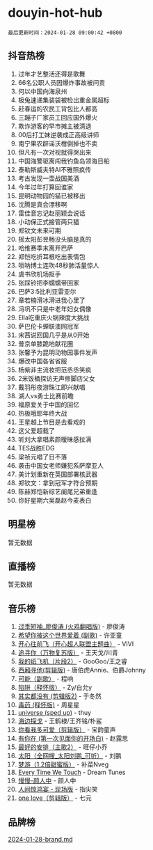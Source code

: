 # douyin-hot-hub

`最后更新时间：2024-01-28 09:00:42 +0800`

## 抖音热榜

1. 过年才艺整活还得是歌舞
1. 66名公职人员因爆炸事故被问责
1. 何以中国向海泉州
1. 极兔速递集装袋被检出重金属超标
1. 赶春运的农民工背包比人都高
1. 三蹦子厂家员工回应国外爆火
1. 欺诈游客的早市摊主被清退
1. 00后打工妹逆袭成正高级讲师
1. 南宁果农辟谣沃柑倒掉也不卖
1. 但凡有一次对视就得哭出来
1. 中国海警驱离闯我钓鱼岛领海日船
1. 泰勒斯威夫特AI不雅照疯传
1. 考古发现一壶战国美酒
1. 今年过年打算回谁家
1. 昆明动物园的猫已被移出
1. 沈腾是真会漂移啊
1. 雷佳音忘记赵丽颖会说话
1. 小动保正式接管两只猫
1. 郑钦文未来可期
1. 摇太阳彭昱畅没头脑是真的
1. 哈维赛季末离开巴萨
1. 郑恺吃折耳根吃出表情包
1. 唢呐博士连吹48秒肺活量惊人
1. 虞书欣机场抠手
1. 张踩铃把李蠕蠕带回家
1. 巴萨3:5比利亚雷亚尔
1. 章若楠滑冰滑进我心里了
1. 冯巩不只是中老年妇女偶像
1. Ella吃重庆火锅辣度大挑战
1. 萨巴伦卡蝉联澳网冠军
1. 宋茜说回国几乎是从0开始
1. 普京单膝跪地献花圈
1. 张馨予为昆明动物园事件发声
1. 爆改中国各省省服
1. 杨紫非主流妆把范丞丞笑疯
1. 2米饭桶探访无声修脚店父女
1. 戴羽彤夜游珠江即兴献唱
1. 湖人vs勇士比赛前瞻
1. 福原爱关于中国的回忆
1. 热极哦耶年终大战
1. 王星越上节目是去看戏的
1. 这父爱超载了
1. 听刘大拿唱素颜暧昧感拉满
1. TES战胜EDG
1. 梁祯元唱了日不落
1. 袭击中国女老师嫌犯系萨摩亚人
1. 美计划重新在英国部署核武器
1. 郑钦文：拿到冠军才符合预期
1. 陈赫郑恺新综艺阑尾兄弟重逢
1. 你好星期六吴磊赵今麦表白

## 明星榜

暂无数据

## 直播榜

暂无数据

## 音乐榜

1. [过季短袖_廖俊涛 (火鸡翻唱版)](https://sf3-cdn-tos.douyinstatic.com/obj/tos-cn-ve-2774/ogQVJl0tRBKxQgZji7YClFEBrVDeHpPTWfCZbQ) - 廖俊涛
1. [希望你被这个世界爱着 (副歌)](https://sf3-cdn-tos.douyinstatic.com/obj/tos-cn-ve-2774/oUHCmWQfZlE3QQBKBeD8rCFLpJzPgCpImhsxMt) - 许亚童
1. [开心往前飞（开心超人联盟主题曲）](https://sf3-cdn-tos.douyinstatic.com/obj/tos-cn-ve-2774/9d8fb7c82cf1421fb93a9fe925275e0a) - VIVI
1. [追寻你（万物复苏版）](https://sf3-cdn-tos.douyinstatic.com/obj/tos-cn-ve-2774/oYeAZJsbjIDit9APmBg8u6uDUQnHmoCf3gbo74) - 王天戈/川青
1. [我的纸飞机（片段2）](https://sf86-cdn-tos.douyinstatic.com/obj/tos-cn-ve-2774/oM2ZrKcg2CD5AeRB2gkeXOFB1IxAGJdZPazYHf) - GooGoo/王之睿
1. [西厢寻他(剪辑版)](https://sf3-cdn-tos.douyinstatic.com/obj/tos-cn-ve-2774/oUsAVfAQKlRNxEv5qxvIB8o5qmIWUcXbzJKJhw) - 唐伯虎Annie、伯爵Johnny
1. [可能（副歌）](https://sf3-cdn-tos.douyinstatic.com/obj/tos-cn-ve-2774/cde1731888894259b333569393c2fb51) - 程响
1. [陷阱（释怀版）](https://sf86-cdn-tos.douyinstatic.com/obj/tos-cn-ve-2774/oE8C21LeZrzKLDFfQYgMzx4GAIHageG5IzayY7) - Zy/白允y
1. [其实都没有 (剪辑版2)](https://sf3-cdn-tos.douyinstatic.com/obj/tos-cn-ve-2774/oEBNQenHZtBhxYjGgUDQk0BCHTigQafgFlbQ7k) - 于冬然
1. [毒药 (释怀版)](https://sf3-cdn-tos.douyinstatic.com/obj/tos-cn-ve-2774/oYILMEAzspdZBIzy4frJNB8ZHPHWAhiwowd4Ad) - 周星星
1. [universe (sped up)](https://sf86-cdn-tos.douyinstatic.com/obj/tos-cn-ve-2774/oIQnurQLDCsdYeegkM4CKuVb23MZBXtX6QB8bv) - thuy
1. [海边探戈](https://sf3-cdn-tos.douyinstatic.com/obj/tos-cn-ve-2774/os9gE0VQCGqt6VQkZDyBBYvfSDY0QFe3vVmubn) - 王鹤棣/王齐铭/朴鲨
1. [你看我多可爱（剪辑版）](https://sf86-cdn-tos.douyinstatic.com/obj/tos-cn-ve-2774/018d241ee66a4a189b2fa9ea2fe3363d) - 宝韵童声
1. [有你在 (第一次见面你的开场白)](https://sf3-cdn-tos.douyinstatic.com/obj/tos-cn-ve-2774/oAthrQ3ClJBfI57uBoFEgNDYtNCZ0TSYQQfxQ0) - 赵露思
1. [最好的安排（主歌2）](https://sf86-cdn-tos.douyinstatic.com/obj/tos-cn-ve-2774/oMMZX1DuHpMwgoDztBmZswgQnbCeeANZxBHkFY) - 旺仔小乔
1. [太阳（全网搜_太阳刘鹏_可听）](https://sf3-cdn-tos.douyinstatic.com/obj/tos-cn-ve-2774/ogWbyIQnlBFImVbeDocRdCIYtBHlbJXgfZMvgz) - 刘鹏
1. [梦游（1.2倍甜蜜版）](https://sf86-cdn-tos.douyinstatic.com/obj/tos-cn-ve-2774/o4gyAUm8hwufoEABmwVIiQtHsFuGzAEEWtNMzo) - 补菜Nveg
1. [Every Time We Touch](https://sf86-cdn-tos.douyinstatic.com/obj/tos-cn-ve-2774/ogN6lUKQeBBfEVhIOMikG1CcJjugxk1tztZyhP) - Dream Tunes
1. [慢慢-颜人中](https://sf3-cdn-tos.douyinstatic.com/obj/tos-cn-ve-2774/ocjHNfBXdBxQNC8ZGAeoLMFTUgtBg8bkExunDC) - 颜人中
1. [人间惊鸿宴 - 现场版](https://sf3-cdn-tos.douyinstatic.com/obj/tos-cn-ve-2774/osF4mrPePAf2Yv8Wfr5fATCHZwL5h1QiGQAKwz) - 指尖笑
1. [one love（剪辑版）](https://sf86-cdn-tos.douyinstatic.com/obj/tos-cn-ve-2774/o4utbbKzHedACBQ0bkG7ZBgUvDQzbBDnYd1f1k) - 七元

## 品牌榜

[2024-01-28-brand.md](2024-01-28-brand.md)
